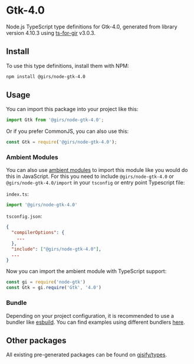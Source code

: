 
# Gtk-4.0

Node.js TypeScript type definitions for Gtk-4.0, generated from library version 4.10.3 using [ts-for-gir](https://github.com/gjsify/ts-for-gir) v3.0.3.


## Install

To use this type definitions, install them with NPM:
```bash
npm install @girs/node-gtk-4.0
```

## Usage

You can import this package into your project like this:
```ts
import Gtk from '@girs/node-gtk-4.0';
```

Or if you prefer CommonJS, you can also use this:
```ts
const Gtk = require('@girs/node-gtk-4.0');
```

### Ambient Modules

You can also use [ambient modules](https://github.com/gjsify/ts-for-gir/tree/main/packages/cli#ambient-modules) to import this module like you would do this in JavaScript.
For this you need to include `@girs/node-gtk-4.0` or `@girs/node-gtk-4.0/import` in your `tsconfig` or entry point Typescript file:

`index.ts`:
```ts
import '@girs/node-gtk-4.0'
```

`tsconfig.json`:
```json
{
  "compilerOptions": {
    ...
  },
  "include": ["@girs/node-gtk-4.0"],
  ...
}
```

Now you can import the ambient module with TypeScript support: 

```ts
const gi = require('node-gtk')
const Gtk = gi.require('Gtk', '4.0')
```


### Bundle

Depending on your project configuration, it is recommended to use a bundler like [esbuild](https://esbuild.github.io/). You can find examples using different bundlers [here](https://github.com/gjsify/ts-for-gir/tree/main/examples).

## Other packages

All existing pre-generated packages can be found on [gjsify/types](https://github.com/gjsify/types).

